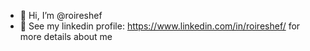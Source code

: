 - 👋 Hi, I’m @roireshef
- 👀 See my linkedin profile: https://www.linkedin.com/in/roireshef/ for more details about me

<!---
roireshef/roireshef is a ✨ special ✨ repository because its `README.md` (this file) appears on your GitHub profile.
You can click the Preview link to take a look at your changes.
--->
